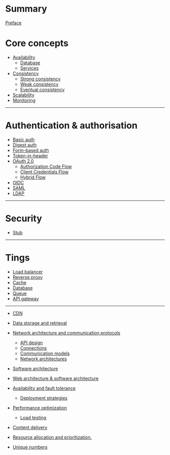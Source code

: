 # Summary

[Preface](./preface.md)

# Core concepts

- [Availability]()
    - [Database]()
    - [Services]()
- [Consistency]()
    - [Strong consistency]()
    - [Weak consistency]()
    - [Eventual consistency]()
- [Scalability]()
- [Monitoring]()

---

# Authentication & authorisation

- [Basic auth](./basic-auth.md)
- [Digest auth]()
- [Form-based auth]()
- [Token-in-header]()
- [OAuth 2.0](./oauth2-0.md)
  - [Authorization Code Flow](./oauth2-0/authorization-code-flow.md)
  - [Client Credentials Flow]()
  - [Hybrid Flow]()
- [OIDC](./oidc.md)
- [SAML]()
- [LDAP]()

---

# Security

- [Stub]()

---

# Tings

- [Load balancer]()
- [Reverse proxy]()
- [Cache]()
- [Database]()
- [Queue]()
- [API gateway]()

---


- [CDN](./cdn.md)

- [Data storage and retrieval]()
- [Network architecture and communication protocols]()
    - [API design](./api-design.md)
    - [Connections](./connections.md)
    - [Communication models](./communication-models.md)
    - [Network architectures](./network-architectures.md)
- [Software architecture](./software-architecture.md)
- [Web architecture & software architecture](./web-architecture-and-software-architecture.md)
- [Availability and fault tolerance]()
    - [Deployment strategies](./deployment-strategies.md)
- [Performance optimization]()
    - [Load testing](./load-testing.md)
- [Content delivery]()
- [Resource allocation and prioritization.]()

- [Unique numbers](./unique-numbers.md)
